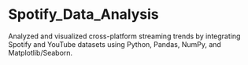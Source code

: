 # Spotify_Data_Analysis
 Analyzed and visualized cross-platform streaming trends by integrating Spotify and YouTube datasets using Python, Pandas, NumPy, and Matplotlib/Seaborn.
